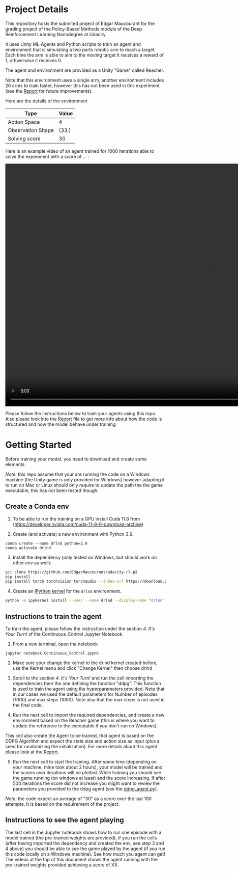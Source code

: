 # Project Details
This repository hosts the submited project of Edgar Maucourant for the grading project of the Policy-Based Methods module of the Deep Reinforcement Learning Nanodegree at Udacity.

It uses Unity ML-Agents and Python scripts to train an agent and environment that is simulating a two parts robotic arm to reach a target. Each time the arm is able to aim to the moving target it receives a reward of 1, othwerwise it receives 0.

The agent and environment are provided as a Unity "Game" called Reacher.

Note that this environment uses a single arm, another environment includes 20 arms to train faster, however this has not been used in this experiment (see the [Report](Report.md) for future improvements).

Here are the details of the environment

| Type				| Value		|
|-------------------|-----------|
| Action Space      |  4        |
| Observation Shape |  (33,)    |
| Solving score     |  30       | 

Here is an example video of an agent trained for 1000 iterations able to solve the experiment with a score of ... :

<video width="1290" height="762" controls>
  <source src="P2_RoboticArm.mp4" type="video/mp4">
</video>

Please follow the instructions below to train your agents using this repo. Also please look into the [Report](Report.md) file to get more info about how the code is structured and how the model behave under training.

# Getting Started

Before training your model, you need to download and create some elements.

*Note:*  this repo assume that your are running the code on a Windows machine (the Unity game is only provided for Windows) however adapting it to run on Mac or Linux should only require to update the path the the game executable, this has not been tested though.

## Create a Conda env
1. To be able to run the training on a GPU install Cuda 11.8 from (https://developer.nvidia.com/cuda-11-8-0-download-archive)

2. Create (and activate) a new environment with Python 3.9.

```On a terminal
conda create --name drlnd python=3.9 
conda activate drlnd
```
	
3. Install the dependency (only tested on Windows, but should work on other env as well):
```bash
git clone https://github.com/EdgarMaucourant/udacity-rl-p2
pip install .
pip install torch torchvision torchaudio --index-url https://download.pytorch.org/whl/cu118
```

4. Create an [IPython kernel](http://ipython.readthedocs.io/en/stable/install/kernel_install.html) for the `drlnd` environment. 
```bash
python -m ipykernel install --user --name drlnd --display-name "drlnd"
```

## Instructions to train the agent

To train the agent, please follow the instruction under the section *4. It's Your Turn!* of the Continuous_Control Jupyter Notebook.

1. From a new terminal, open the notebook

```
jupyter notebook Continuous_Control.ipynb
```

2. Make sure your change the kernel to the drlnd kernel created before, use the Kernel menu and click "Change Kernel" then choose drlnd

3. Scroll to the section *4. It's Your Turn!* and run the cell importing the dependencies then the one defining the function "ddpg". This function is used to train the agent using the hyperparameters provided. Note that in our cases we used the default parameters for Number of episodes (1000) and max steps (1000). Note also that the max steps is not used in the final code.

4. Run the next cell to import the required dependencies, and create a new environment based on the Reacher game (this is where you want to update the reference to the executable if you don't run on Windows). 

This cell also create the Agent to be trained, that agent is based on the DDPG Algorithm and expect the state size and action size as input (plus a seed for randomizing the initialization). For more details about this agent please look at the [Report](Report.md).

5. Run the next cell to start the training. After some time (depending on your machine, mine took about 2 hours), your model will be trained and the scores over iterations will be plotted. While training you should see the game running (on windows at least) and the score increasing. 
If after 500 iterations the score did not increase you might want to review the parameters you provided to the ddpg agent (see the [ddpg_agent.py](ddpg_agent.py)).

*Note:* the code expect an average of "30" as a score over the last 100 attempts. It is based on the requirement of the project.

## Instructions to see the agent playing

The last cell in the Jupyter notebook shows how to run one episode with a model trained (the pre-trained weights are provided), if you run the cells (after having imported the dependency and created the env, see step 3 and 4 above) you should be able to see the game played by the agent (if you run this code locally on a Windows machine). See how much you agent can get! The videos at the top of this document shows the agent running with the pre-trained weights provided achieving a score of XX.
